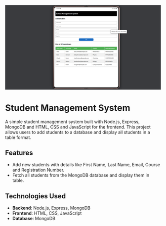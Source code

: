 !['Simple management system UI'](./images/design.png)

# Student Management System

A simple student management system built with Node.js, Express, MongoDB and HTML, CSS and JavaScript for the frontend. This project allows users to add students to a database and display all students in a table format.

## Features

- Add new students with details like First Name, Last Name, Email, Course and Registration Number.
- Fetch all students from the MongoDB database and display them in table.


## Technologies Used

- **Backend**: Node.js, Express, MongoDB
- **Frontend**: HTML, CSS, JavaScript
- **Database**: MongoDB
